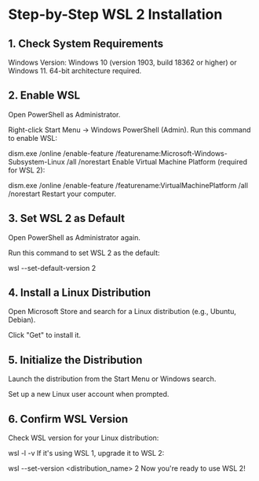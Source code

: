 # Step-by-Step WSL 2 Installation
## 1. Check System Requirements
Windows Version: Windows 10 (version 1903, build 18362 or higher) or Windows 11.
64-bit architecture required.
## 2. Enable WSL
Open PowerShell as Administrator.

Right-click Start Menu → Windows PowerShell (Admin).
Run this command to enable WSL:

dism.exe /online /enable-feature /featurename:Microsoft-Windows-Subsystem-Linux /all /norestart
Enable Virtual Machine Platform (required for WSL 2):

dism.exe /online /enable-feature /featurename:VirtualMachinePlatform /all /norestart
Restart your computer.

## 3. Set WSL 2 as Default
Open PowerShell as Administrator again.

Run this command to set WSL 2 as the default:

wsl --set-default-version 2

## 4. Install a Linux Distribution
Open Microsoft Store and search for a Linux distribution (e.g., Ubuntu, Debian).

Click "Get" to install it.

## 5. Initialize the Distribution
Launch the distribution from the Start Menu or Windows search.

Set up a new Linux user account when prompted.

## 6. Confirm WSL Version
Check WSL version for your Linux distribution:

wsl -l -v
If it's using WSL 1, upgrade it to WSL 2:

wsl --set-version <distribution_name> 2
Now you're ready to use WSL 2!
